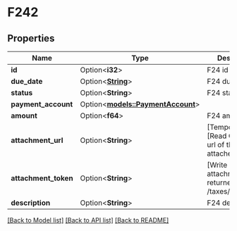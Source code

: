 # F242

## Properties

Name | Type | Description | Notes
------------ | ------------- | ------------- | -------------
**id** | Option<**i32**> | F24 id | [optional]
**due_date** | Option<[**String**](string.md)> | F24 due date | [optional]
**status** | Option<**String**> | F24 status | [optional]
**payment_account** | Option<[**models::PaymentAccount**](PaymentAccount.md)> |  | [optional]
**amount** | Option<**f64**> | F24 amount | [optional]
**attachment_url** | Option<**String**> | [Temporary] [Read Only] F24 url of the attached file | [optional][readonly]
**attachment_token** | Option<**String**> | [Write Only]  F24 attachment token returned by POST /taxes/attachment | [optional]
**description** | Option<**String**> | F24 description | [optional]

[[Back to Model list]](../README.md#documentation-for-models) [[Back to API list]](../README.md#documentation-for-api-endpoints) [[Back to README]](../README.md)


